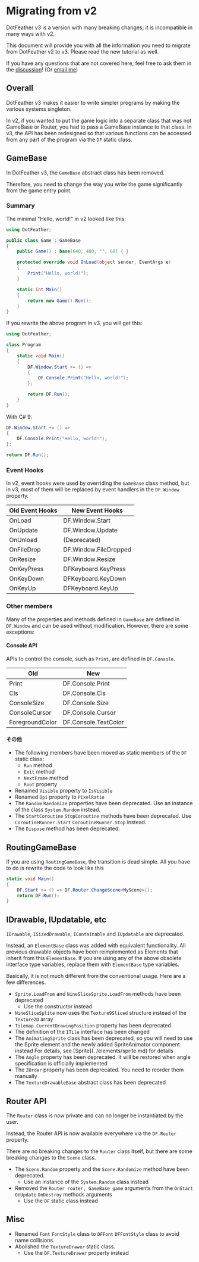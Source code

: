 # Migrating from v2

DotFeather v3 is a version with many breaking changes; it is incompatible in many ways with v2.

This document will provide you with all the information you need to migrate from DotFeather v2 to v3.
Please read the new tutorial as well.

If you have any questions that are not covered here, feel free to ask them in the [discussion](https://github.com/Xeltica/DotFeather/discussions/categories/q-a)! (Or [email me](mailto:xeltica@gmail.com))

## Overall

DotFeather v3 makes it easier to write simpler programs by making the various systems singleton.

In v2, if you wanted to put the game logic into a separate class that was not GameBase or Router, you had to pass a GameBase instance to that class. In v3, the API has been redesigned so that various functions can be accessed from any part of the program via the `DF` static class.

## GameBase

In DotFeather v3, the `GameBase` abstract class has been removed.

Therefore, you need to change the way you write the game significantly from the game entry point.

### Summary

The minimal "Hello, world!" in v2 looked like this:

```cs
using DotFeather;

public class Game : GameBase
{
	public Game() : base(640, 480, "", 60) { }

	protected override void OnLoad(object sender, EventArgs e)
	{
		Print("Hello, world!");
	}

	static int Main()
	{
		return new Game().Run();
	}
}
```

If you rewrite the above program in v3, you will get this:

```cs
using DotFeather;

class Program
{
	static void Main()
	{
		DF.Window.Start += () =>
		{
			DF.Console.Print("Hello, world!");
		};

		return DF.Run();
	}
}
```

With C# 9:

```cs
DF.Window.Start += () =>
{
	DF.Console.Print("Hello, world!");
};

return DF.Run();
```

### Event Hooks

In v2, event hooks were used by overriding the `GameBase` class method, but in v3, most of them will be replaced by event handlers in the `DF.Window` property.

|Old Event Hooks|New Event Hooks|
|--|--|
|OnLoad|DF.Window.Start|
|OnUpdate|DF.Window.Update|
|OnUnload|(Deprecated)|
|OnFileDrop|DF.Window.FileDropped|
|OnResize|DF.Window.Resize|
|OnKeyPress|DFKeyboard.KeyPress|
|OnKeyDown|DFKeyboard.KeyDown|
|OnKeyUp|DFKeyboard.KeyUp|

### Other members

Many of the properties and methods defined in `GameBase` are defined in `DF.Window` and can be used without modification. However, there are some exceptions:

#### Console API

APIs to control the console, such as `Print`, are defined in `DF.Console`.

|Old|New|
|--|--|
|Print|DF.Console.Print|
|Cls|DF.Console.Cls|
|ConsoleSize|DF.Console.Size|
|ConsoleCursor|DF.Console.Cursor|
|ForegroundColor|DF.Console.TextColor|

#### その他

- The following members have been moved as static members of the `DF` static class:
	- `Run` method
	- `Exit` method
	- `NextFrame` method
	- `Root` property
- Renamed `Visible` property to `IsVisible`
- Renamed `Dpi` property to `PixelRatio`
- The `Random` `Randomize` properties have been deprecated. Use an instance of the class `System.Random` instead.
- The `StartCoroutine` `StopCoroutine` methods have been deprecated. Use `CoroutineRunner.Start` `CoroutineRunner.Stop` instead.
- The `Dispose` method has been deprecated.

## RoutingGameBase

If you are using `RoutingGameBase`, the transition is dead simple. All you have to do is rewrite the code to look like this

```cs
static void Main()
{
	DF.Start += () => DF.Router.ChangeScene<MyScene>();
	return DF.Run();
}
```

## IDrawable, IUpdatable, etc

`IDrawable`, `ISizedDrawable`, `IContainable` and `IUpdatable` are deprecated.

Instead, an `ElementBase` class was added with equivalent functionality. All previous drawable objects have been reimplemented as Elements that inherit from this `ElementBase`. If you are using any of the above obsolete interface type variables, replace them with `ElementBase` type variables.

Basically, it is not much different from the conventional usage. Here are a few differences.

- `Sprite.LoadFrom` and `NineSliceSprite.LoadFrom` methods have been deprecated
	- Use the constructor instead
- `NineSliceSplite` now uses the `Texture9Sliced` structure instead of the `Texture2D` array
- `Tilemap.CurrentDrawingPosition` property has been deprecated
- The definition of the `ITile` interface has been changed
- The `AnimatingSprite` class has been deprecated, so you will need to use the Sprite element and the newly added SpriteAnimator component instead For details, see [Sprite](. /elements/sprite.md) for details
- The `Angle` property has been deprecated. It will be restored when angle specification is officially implemented
- The `ZOrder` property has been deprecated. You need to reorder them manually
- The `TextureDrawableBase` abstract class has been deprecated

## Router API

The `Router` class is now private and can no longer be instantiated by the user.

Instead, the Router API is now available everywhere via the `DF.Router` property.

There are no breaking changes to the `Router` class itself, but there are some breaking changes to the `Scene` class.

- The `Scene.Random` property and the `Scene.Randomize` method have been deprecated.
	- Use an instance of the `System.Random` class instead
- Removed the `Router router, GameBase game` arguments from the `OnStart` `OnUpdate` `OnDestroy` methods arguments
	- Use the `DF` static class instead

## Misc

- Renamed `Font` `FontStyle` class to `DFFont` `DFFontStyle` class to avoid name collisions.
- Abolished the `TextureDrawer` static class.
	- Use the `DF.TextureDrawer` property instead

